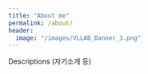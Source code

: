 ```yaml
---
title: "About me"
permalink: /about/
header:
  image: "/images/VLLAB_Banner_3.png"
---
```


Descriptions (자기소개 등)

